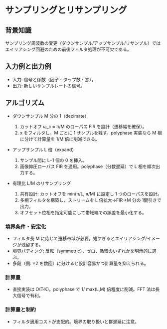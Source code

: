 # サンプリングとリサンプリング

## 背景知識
サンプリング周波数の変更（ダウンサンプル/アップサンプル/リサンプル）ではエイリアシング回避のための前後フィルタ処理が不可欠である。

## 入力例と出力例
- 入力: 信号と係数（因子・タップ数・窓）。
- 出力: 新しいサンプルレートの信号。

## アルゴリズム
- ダウンサンプル M 分の 1（decimate）
	1) カットオフ ω_c ≈ π/M のローパス FIR を設計（遷移幅を確保）。
	2) x をフィルタし，M ごとに 1 サンプルを残す。polyphase 実装なら M 相に分けて計算量を 1/M 倍に削減できる。

- アップサンプル L 倍（expand）
	1) サンプル間に L−1 個の 0 を挿入。
	2) 画像抑圧ローパス FIR を適用。polyphase（分数遅延）で L 相を順次出力する。

- 有理比 L/M のリサンプリング
	1) 共有設計: カットオフを min(π/L, π/M) に設定し 1 つのローパスを設計。
	2) 多相フィルタを構築し，ストリームを L 倍拡大→FIR→M 分の 1間引きで出力。
	3) オフセット位相を指定可能にして帯域端での誤差を最小化する。

### 境界条件・安定化
- フィルタ長 M に応じて遷移帯域が必要。短すぎるとエイリアシング/イメージが残留する。
- 境界パディング: 反転（symmetric）、ゼロ、循環のいずれかを明示的に選ぶ。
- 多段（例: ×2 を数回）に分けると設計容易かつ計算量を抑えられる。

### 計算量
- 直接実装は O(T·K)。polyphase で 1/ max(L,M) 倍程度に削減。FFT 法は長大信号で有利。

### 計算量と制約
- フィルタ適用コストが支配的。境界の取り扱いと群遅延に注意。

